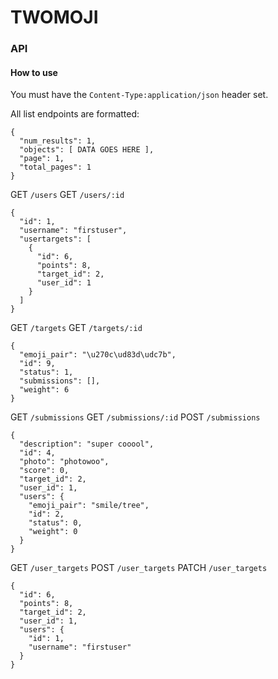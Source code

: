 # TWOMOJI

### API

#### How to use

You must have the `Content-Type:application/json` header set.

All list endpoints are formatted:
```
{
  "num_results": 1, 
  "objects": [ DATA GOES HERE ], 
  "page": 1, 
  "total_pages": 1
}
```


GET `/users`
GET `/users/:id`
```
{
  "id": 1, 
  "username": "firstuser", 
  "usertargets": [
    {
      "id": 6, 
      "points": 8, 
      "target_id": 2, 
      "user_id": 1
    }
  ]
}
```

GET `/targets` 
GET `/targets/:id`
```
{
  "emoji_pair": "\u270c\ud83d\udc7b", 
  "id": 9, 
  "status": 1, 
  "submissions": [], 
  "weight": 6
}
```

GET `/submissions`
GET `/submissions/:id`
POST `/submissions`
```
{
  "description": "super cooool", 
  "id": 4, 
  "photo": "photowoo", 
  "score": 0, 
  "target_id": 2, 
  "user_id": 1, 
  "users": {
    "emoji_pair": "smile/tree", 
    "id": 2, 
    "status": 0, 
    "weight": 0
  }
}
```

GET `/user_targets`
POST `/user_targets`
PATCH `/user_targets`
```
{
  "id": 6, 
  "points": 8, 
  "target_id": 2, 
  "user_id": 1, 
  "users": {
    "id": 1, 
    "username": "firstuser"
  }
}
```